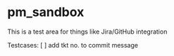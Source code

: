 # pm_sandbox

This is a test area for things like Jira/GitHub integration

Testcases:
  [ ] add tkt no. to commit message
